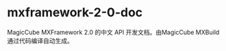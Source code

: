 mxframework-2-0-doc
===================

MagicCube MXFramework 2.0 的中文 API 开发文档。由MagicCube MXBuild通过代码编译自动生成。
